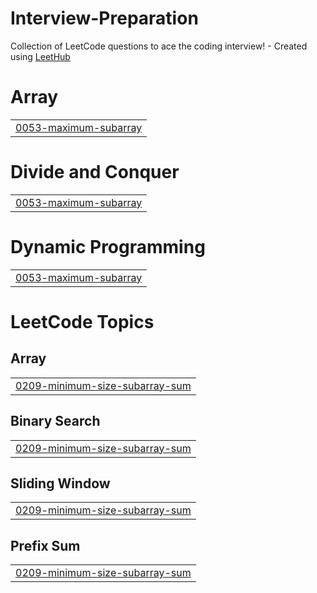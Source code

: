 # Interview-Preparation
Collection of LeetCode questions to ace the coding interview! - Created using [LeetHub](https://github.com/QasimWani/LeetHub)


# Array
|  |
| ------- |
| [0053-maximum-subarray](https://github.com/Seshasai14/Interview-Preparation/tree/master/0053-maximum-subarray) |
# Divide and Conquer
|  |
| ------- |
| [0053-maximum-subarray](https://github.com/Seshasai14/Interview-Preparation/tree/master/0053-maximum-subarray) |
# Dynamic Programming
|  |
| ------- |
| [0053-maximum-subarray](https://github.com/Seshasai14/Interview-Preparation/tree/master/0053-maximum-subarray) |
<!---LeetCode Topics Start-->
# LeetCode Topics
## Array
|  |
| ------- |
| [0209-minimum-size-subarray-sum](https://github.com/Seshasai14/Interview-Preparation/tree/master/0209-minimum-size-subarray-sum) |
## Binary Search
|  |
| ------- |
| [0209-minimum-size-subarray-sum](https://github.com/Seshasai14/Interview-Preparation/tree/master/0209-minimum-size-subarray-sum) |
## Sliding Window
|  |
| ------- |
| [0209-minimum-size-subarray-sum](https://github.com/Seshasai14/Interview-Preparation/tree/master/0209-minimum-size-subarray-sum) |
## Prefix Sum
|  |
| ------- |
| [0209-minimum-size-subarray-sum](https://github.com/Seshasai14/Interview-Preparation/tree/master/0209-minimum-size-subarray-sum) |
<!---LeetCode Topics End-->
